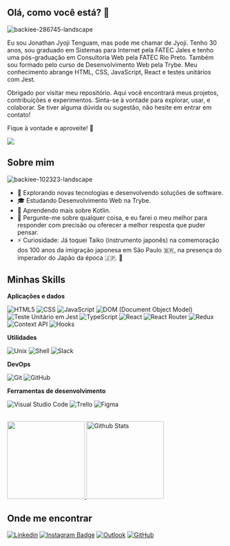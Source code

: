 ## Olá, como você está? 👋
![backiee-286745-landscape](https://github.com/JyojiTenguam/JyojiTenguam/assets/113162370/d9923641-bd89-44d9-a366-01816e890dc7)

Eu sou Jonathan Jyoji Tenguam, mas pode me chamar de Jyoji. Tenho 30 anos, sou graduado em Sistemas para Internet pela FATEC Jales e tenho uma pós-graduação em Consultoria Web pela FATEC Rio Preto. Também sou formado pelo curso de Desenvolvimento Web pela Trybe. Meu conhecimento abrange HTML, CSS, JavaScript, React e testes unitários com Jest.

Obrigado por visitar meu repositório. Aqui você encontrará meus projetos, contribuições e experimentos. Sinta-se à vontade para explorar, usar, e colaborar. Se tiver alguma dúvida ou sugestão, não hesite em entrar em contato!

Fique à vontade e aproveite! 🚀

![](https://komarev.com/ghpvc/?username=JyojiTenguam&color=006bed)

## Sobre mim
![backiee-102323-landscape](https://github.com/JyojiTenguam/JyojiTenguam/assets/113162370/887b06a0-8f56-4203-b88d-a58bcff0ac4f)


- 🤔 Explorando novas tecnologias e desenvolvendo soluções de software.
- 🎓 Estudando Desenvolvimento Web na Trybe.
- 🌱 Aprendendo mais sobre Kotlin.
- 💬 Pergunte-me sobre qualquer coisa, e eu farei o meu melhor para responder com precisão ou oferecer a melhor resposta que puder pensar.
- ⚡ Curiosidade: Já toquei Taiko (instrumento japonês) na comemoração dos 100 anos da imigração japonesa em São Paulo 🇧🇷, na presença do imperador do Japão da época 🇯🇵. 🥁

## Minhas Skills

**Aplicações e dados**

![HTML5](https://img.shields.io/badge/HTML5-333333?style=flat&logo=HTML5)
![CSS](https://img.shields.io/badge/CSS-333333?style=flat&logo=CSS3&logoColor=1572B6)
![JavaScript](https://img.shields.io/badge/JavaScript-333333?style=flat&logo=JavaScript&logoColor=F7DF1E)
![DOM (Document Object Model)](https://img.shields.io/badge/DOM-333333?style=flat&logo=document)
![Teste Unitário em Jest](https://img.shields.io/badge/Teste%20Unit%C3%A1rio%20em%20Jest-333333?style=flat)
![TypeScript](https://img.shields.io/badge/TypeScript-333333?style=flat&logo=TypeScript&logoColor=3178C6)
![React](https://img.shields.io/badge/React-333333?style=flat&logo=React&logoColor=61DAFB)
![React Router](https://img.shields.io/badge/React%20Router-333333?style=flat&logo=React%20Router&logoColor=CA4245)
![Redux](https://img.shields.io/badge/Redux-333333?style=flat&logo=Redux&logoColor=764ABC)
![Context API](https://img.shields.io/badge/Context%20API-333333?style=flat)
![Hooks](https://img.shields.io/badge/Hooks-333333?style=flat)


**Utilidades**

![Unix](https://img.shields.io/badge/-Unix-333333?style=flat)
![Shell](https://img.shields.io/badge/-Shell-333333?style=flat)
![Slack](https://img.shields.io/badge/-Slack-333333?style=flat&logo=Slack&logoColor=4A154B)

**DevOps**

![Git](https://img.shields.io/badge/-Git-333333?style=flat&logo=git)
![GitHub](https://img.shields.io/badge/-GitHub-333333?style=flat&logo=github)


**Ferramentas de desenvolvimento**

![Visual Studio Code](https://img.shields.io/badge/-Visual%20Studio%20Code-333333?style=flat&logo=visual-studio-code&logoColor=007ACC)
![Trello](https://img.shields.io/badge/-Trello-333333?style=flat&logo=trello&logoColor=007ACC)
![Figma](https://img.shields.io/badge/-Figma-333333?style=flat&logo=figma&logoColor=007ACC)

<br/>

<a href="https://github.com/JyojiTenguam" title="Perfil do Iuri">
  <img height="180em" src="https://github-readme-stats.vercel.app/api?username=JyojiTenguam&theme=dark&show_icons=true" />
  <img height="180em" src="https://github-readme-stats.vercel.app/api/top-langs/?username=JyojiTenguam&theme=dark&hide_border=false&include_all_commits=true&count_private=true&layout=compact" alt="Github Stats"/>
</a>

## Onde me encontrar

[![Linkedin](https://img.shields.io/badge/-linkedin-blue?style=flat-square&logo=Linkedin&logoColor=white&link=https://www.linkedin.com/in/jonathan-jyoji/)](https://www.linkedin.com/in/jonathan-jyoji/)
[![Instagram Badge](https://img.shields.io/badge/-Instagram-833AB4?style=flat-square&logo=Instagram&logoColor=white&link=https://www.instagram.com/jonathanjyoji/)](https://www.instagram.com/jonathanjyoji/)
[![Outlook](https://img.shields.io/badge/Outlook-jonathanjyoji%40hotmail.com-blue?logo=microsoft-outlook&logoColor=white)](mailto:jonathanjyoji@hotmail.com)
[![GitHub](https://img.shields.io/github/followers/JyojiTenguam?label=follow&style=social)](https://github.com/JyojiTenguam)
